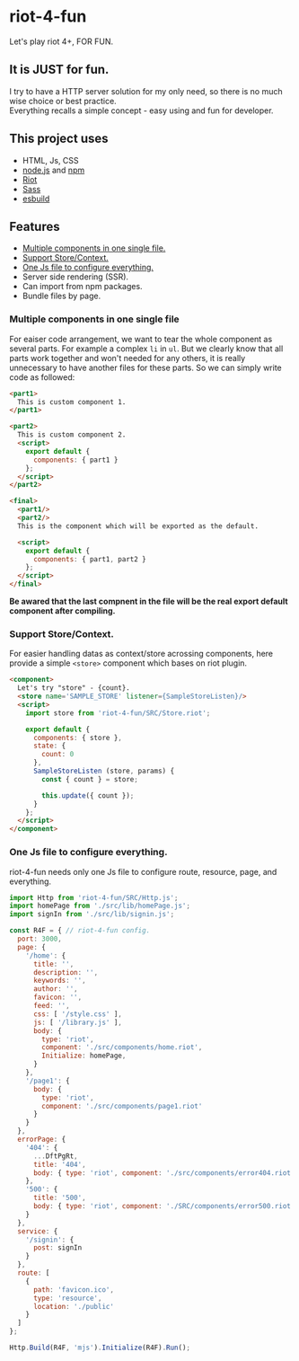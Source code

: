 riot-4-fun
====
Let's play riot 4+, FOR FUN.

## It is JUST for fun.
I try to have a HTTP server solution for my only need, so there is no much wise choice or best practice.  
Everything recalls a simple concept - easy using and fun for developer.

## This project uses
* HTML, Js, CSS
* [node.js](https://nodejs.org/en/) and [npm](https://www.npmjs.com/)
* [Riot](https://riot.js.org/)
* [Sass](https://sass-lang.com/)
* [esbuild](https://esbuild.github.io/)

## Features
* [Multiple components in one single file.](#multiple-components-in-one-single-file)
* [Support Store/Context.](#support-storecontext)
* [One Js file to configure everything.](#one-js-file-to-configure-everything)
* Server side rendering (SSR).
* Can import from npm packages.
* Bundle files by page.

### Multiple components in one single file
For eaiser code arrangement, we want to tear the whole component as several parts. For example a complex `li` in `ul`. But we clearly know that all parts work together and won't needed for any others, it is really unnecessary to have another files for these parts. So we can simply write code as followed:

```html
<part1>
  This is custom component 1.
</part1>

<part2>
  This is custom component 2.
  <script>
    export default {
      components: { part1 }
    };
  </script>
</part2>

<final>
  <part1/>
  <part2/>
  This is the component which will be exported as the default.

  <script>
    export default {
      components: { part1, part2 }
    };
  </script>
</final>
```

**Be awared that the last compnent in the file will be the real export default component after compiling.**

### Support Store/Context.
For easier handling datas as context/store acrossing components, here provide a simple `<store>` component which bases on riot plugin.

```html
<component>
  Let's try "store" - {count}.
  <store name='SAMPLE_STORE' listener={SampleStoreListen}/>
  <script>
    import store from 'riot-4-fun/SRC/Store.riot';

    export default {
      components: { store },
      state: {
        count: 0
      },
      SampleStoreListen (store, params) {
        const { count } = store;

        this.update({ count });
      }
    };
  </script>
</component>
```

### One Js file to configure everything.
riot-4-fun needs only one Js file to configure route, resource, page, and everything.

```js
import Http from 'riot-4-fun/SRC/Http.js';
import homePage from './src/lib/homePage.js';
import signIn from './src/lib/signin.js';

const R4F = { // riot-4-fun config.
  port: 3000,
  page: {
    '/home': {
      title: '',
      description: '',
      keywords: '',
      author: '',
      favicon: '',
      feed: '',
      css: [ '/style.css' ],
      js: [ '/library.js' ],
      body: {
        type: 'riot',
        component: './src/components/home.riot',
        Initialize: homePage,
      }
    },
    '/page1': {
      body: {
        type: 'riot',
        component: './src/components/page1.riot'
      }
    }
  },
  errorPage: {
    '404': {
      ...DftPgRt,
      title: '404',
      body: { type: 'riot', component: './src/components/error404.riot' }
    },
    '500': {
      title: '500',
      body: { type: 'riot', component: './SRC/components/error500.riot' }
    }
  },
  service: {
    '/signin': {
      post: signIn
    }
  },
  route: [
    {
      path: 'favicon.ico',
      type: 'resource',
      location: './public'
    }
  ]
};

Http.Build(R4F, 'mjs').Initialize(R4F).Run();
```